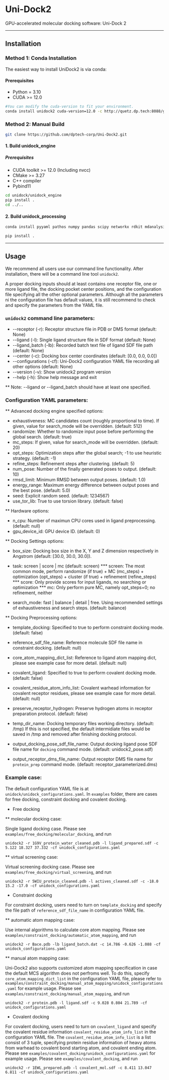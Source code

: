 # Uni-Dock2
GPU-accelerated molecular docking software: Uni-Dock 2

---

## Installation
### Method 1: Conda Installation
The easiest way to install UniDock2 is via conda:

#### Prerequisites
* Python = 3.10
* CUDA >= 12.0

```sh
#You can modify the cuda-version to fit your environment.
conda install unidock2 cuda-version=12.0 -c http://quetz.dp.tech:8088/get/baymax -c conda-forge --no-repodata-use-zst 
```

### Method 2: Manual Build
```sh
git clone https://github.com/dptech-corp/Uni-Dock2.git
```

#### 1. Build unidock_engine
##### Prerequisites
* CUDA toolkit >= 12.0 (Including nvcc)
* CMake >= 3.27
* C++ compiler
* Pybind11

```sh
cd unidock/unidock_engine
pip install .
cd ../..
```

#### 2. Build unidock_processing
```sh
conda install pyyaml pathos numpy pandas scipy networkx rdkit mdanalysis pdbfixer openmm cuda-version=12.0 msys_viparr_lpsolve55 ambertools_stable -c http://quetz.dp.tech:8088/get/baymax -c conda-forge --no-repodata-use-zst

pip install .
```

---
## Usage
We recommend all users use our command line functionality.
After installation, there will be a command line tool `unidock2`.

A proper docking inputs should at least contains one receptor file, one or more ligand file, the docking pocket center positions, and the configuration file specifying all the other optional parameters.
Although all the parameters ni the configuration file has default values, it is still recommend to check and specify the parameters from the YAML file.

### `unidock2` command line parameters:
* --receptor (-r): Receptor structure file in PDB or DMS format (default: None)
* --ligand (-l): Single ligand structure file in SDF format (default: None)
* --ligand_batch (-lb): Recorded batch text file of ligand SDF file path (default: None)
* --center (-c): Docking box center coordinates (default: [0.0, 0.0, 0.0])
* --configurations (-cf): Uni-Dock2 configuration YAML file recording all other options (default: None)
* --version (-v): Show unidock2 program version
* --help (-h): Show help message and exit

** Note: --ligand or --ligand_batch should have at least one specified.

### Configuration YAML parameters:
** Advanced docking engine specified options:
* exhaustiveness: MC candidates count (roughly proportional to time). If given, value for search_mode will be overridden. (default: 512)
* randomize: Whether to randomize input pose before performing the global search. (default: true)
* mc_steps: If given, value for search_mode will be overridden. (default: 20)
* opt_steps: Optimization steps after the global search; -1 to use heuristic strategy. (default: -1)
* refine_steps: Refinement steps after clustering. (default: 5)
* num_pose: Number of the finally generated poses to output. (default: 10)
* rmsd_limit: Minimum RMSD between output poses. (default: 1.0)
* energy_range: Maximum energy difference between output poses and the best pose. (default: 5.0)
* seed: Explicit random seed. (default: 1234567)
* use_tor_lib: True to use torsion library. (default: false)

** Hardware options:
* n_cpu: Number of maximun CPU cores used in ligand preprocessing. (default: null)
* gpu_device_id: GPU device ID. (default: 0)

** Docking Settings options:
* box_size: Docking box size in the X, Y and Z dimension respectively in Angstrom (default: [30.0, 30.0, 30.0]).
* task: screen | score | mc (default: screen)
*** screen: The most common mode, perform randomize (if true) + MC (mc_steps) + optimization (opt_steps) + cluster (if true) + refinement (refine_steps)
*** score: Only provide scores for input ligands, no searching or optimization
*** mc: Only perform pure MC, namely opt_steps=0; no refinement, neither

* search_mode: fast | balance | detail | free. Using recommended settings of exhaustiveness and search steps. (default: balance)

** Docking Preprocessing options:
* template_docking: Specified to true to perform constraint docking mode. (default: false)
* reference_sdf_file_name: Reference molecule SDF file name in constraint docking. (default: null)
* core_atom_mapping_dict_list: Reference to ligand atom mapping dict, please see example case for more detail. (default: null)
* covalent_ligand: Specified to true to perform covalent docking mode. (default: false)
* covalent_residue_atom_info_list: Covalent warhead information for covalent receptor residues, please see example case for more detail. (default: null)
* preserve_receptor_hydrogen: Preserve hydrogen atoms in receptor preparation protocol. (default: false)
* temp_dir_name: Docking temporary files working directory. (default: /tmp)
                 If this is not specified, the default intermidiate files would be saved in /tmp and removed after finishing docking protocol.

* output_docking_pose_sdf_file_name: Output docking ligand pose SDF file name for `docking` command mode. (default: unidock2_pose.sdf)
* output_receptor_dms_file_name: Output receptor DMS file name for `protein_prep` command mode. (default: receptor_parameterized.dms)


### Example case:
The default configuration YAML file is at `unidock/unidock_configurations.yaml`.
In `examples` folder, there are cases for free docking, constraint docking and covalent docking.

* Free docking

** molecular docking case:

Single ligand docking case. Please see `examples/free_docking/molecular_docking`, and run
```
unidock2 -r 1G9V_protein_water_cleaned.pdb -l ligand_prepared.sdf -c 5.122 18.327 37.332 -cf unidock_configurations.yaml
```


** virtual screening case:

Virtual screening docking case. Please see `examples/free_docking/virtual_screening`, and run
```
unidock2 -r 5WIU_protein_cleaned.pdb -l actives_cleaned.sdf -c -18.0 15.2 -17.0 -cf unidock_configurations.yaml
```


* Constraint docking

For constraint docking, users need to turn on `template_docking` and specify the file path of `reference_sdf_file_name` in configuration YAML file.

** automatic atom mapping case:

Use internal algorithms to calculate core atom mapping. Please see `examples/constraint_docking/automatic_atom_mapping`, and run
```
unidock2 -r Bace.pdb -lb ligand_batch.dat -c 14.786 -0.626 -1.088 -cf unidock_configurations.yaml
```


** manual atom mapping case:

Uni-Dock2 also supports customized atom mapping specification in case the default MCS algorithm does not perfroms well.
To do this, specify `core_atom_mapping_dict_list` in the configuration YAML file, please refer to `examples/constraint_docking/manual_atom_mapping/unidock_configurations.yaml` for example usage.
Please see `examples/constraint_docking/manual_atom_mapping`, and run
```
unidock2 -r protein.pdb -l ligand.sdf -c 9.028 0.804 21.789 -cf unidock_configurations.yaml
```


* Covalent docking

For covalent docking, users need to turn on `covalent_ligand` and specify the covalent residue information `covalent_residue_atom_info_list` in the configuration YAML file.
The `covalent_residue_atom_info_list` is a list consist of 3 tuple, specifying protein residue information of heavy atoms from warhead to covalent bond starting atom, and covalent ending atom.
Please see `examples/covalent_docking/unidock_configurations.yaml` for example usage.
Please see `examples/covalent_docking`, and run
```
unidock2 -r 1EWL_prepared.pdb -l covalent_mol.sdf -c 8.411 13.047 6.811 -cf unidock_configurations.yaml
```
